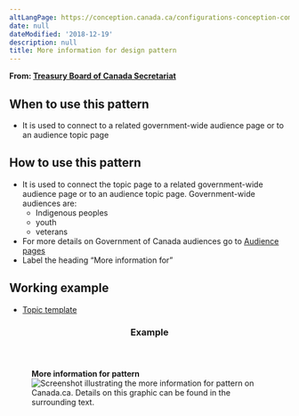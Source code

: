 ```yaml
---
altLangPage: https://conception.canada.ca/configurations-conception-communes/autres-renseignements.html
date: null
dateModified: '2018-12-19'
description: null
title: More information for design pattern
---
```



<div>
 <p class="gc-byline">
  <strong>
   From:
   <a href="https://www.canada.ca/en/treasury-board-secretariat.html">
    Treasury Board of Canada Secretariat
   </a>
  </strong>
 </p>
 <section>
  <section>
   <h2>
    When to use this pattern
   </h2>
   <ul>
    <li>
     It is used to connect to a related government-wide audience page or to an audience topic page
    </li>
   </ul>
  </section>
  <section>
   <h2>
    How to use this pattern
   </h2>
   <ul>
    <li>
     It is used to connect the topic page to a related government-wide audience page or to an audience topic page. Government-wide audiences are:
     <ul>
      <li>
       Indigenous peoples
      </li>
      <li>
       youth
      </li>
      <li>
       veterans
      </li>
     </ul>
    </li>
    <li>
     For more details on Government of Canada audiences go to
     <a href="../mandatory-templates/audience-pages.html">
      Audience pages
     </a>
    </li>
    <li>
     Label the heading “More information for”
    </li>
   </ul>
  </section>
  <section>
   <h2>
    Working example
   </h2>
   <ul>
    <li>
     <a href="http://wet-boew.github.io/themes-dist/GCWeb/topic-en.html">
      Topic template
     </a>
    </li>
   </ul>
  </section>
  <section class="panel panel-primary">
   <header class="panel-heading">
    <h3 class="panel-title">
     Example
    </h3>
   </header>
   <div class="panel-body">
    <figure class="mrgn-bttm-sm">
     <figcaption class="text-center">
      <b>
       More information for pattern
      </b>
     </figcaption>
     <img alt="Screenshot illustrating the more information for pattern on Canada.ca. Details on this graphic can be found in the surrounding text." class="img-responsive center-block" src="https://www.canada.ca/content/dam/tbs-sct/images/government-communications/canada-content-style-guide/more-information-for-pattern-eng.jpg"/>
    </figure>
   </div>
  </section>
 </section>
</div>




